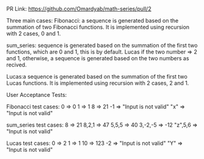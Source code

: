 
PR Link: https://github.com/Omardyab/math-series/pull/2

Three main cases: 
Fibonacci: a sequence is generated based on the summation of two Fibonacci functions. 
It is implemented using recursion with 2 cases, 0 and 1.

sum_series: sequence is generated based on the summation of the first two functions, which are  0 and 1, this is by default.
  Lucas  if the two number => 2 and 1,
otherwise, a sequence is generated based on the two numbers as recived.

Lucas:a sequence is generated based on the summation of the first two Lucas functions. 
It is implemented using recursion with 2 cases, 2 and 1.

User Acceptance Tests: 

Fibonacci test cases:
    0 => 0
    1 => 1
    8 => 21
    -1 => "Input is not valid"
    "x" => "Input is not valid"

sum_series test cases:
    8 => 21
    8,2,1 => 47
    5,5,5 => 40
    3,-2,-5 => -12
    "z",5,6 => "Input is not valid"

Lucas test cases:
    0 => 2
    1 => 1
    10 => 123
    -2 => "Input is not valid"
    "Y" => "Input is not valid"

